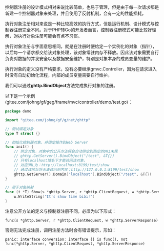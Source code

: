 控制器注册的设计模式相对来说比较简单，也易于管理，但是由于每一次请求都是新建一个控制器对象来处理，并且使用了反射机制，会有一定的性能损耗。

执行对象注册相对来说是一种比较高效的执行方式，但是运行机制、设计模式与控制器注册完全不同。对于PHP转Go的开发者而言，控制器注册模式可能比较好理解，对执行对象注册可能会有点不习惯。

执行对象注册与字面意思相同，就是在注册时便给定一个实例化的对象（指针），以后每一个请求都交给该对象处理，该对象常驻内存不释放。因此该对象需要自行负责对数据的并发安全以及数据安全维护，特别是对象本身的成员变量的维护。

执行对象的定义没有严格要求，没有必要继承gmvc.Controller，因为在请求进入时没有自动初始化流程，内部的成员变量需要自行维护。

我们可以通过**ghttp.BindObject**方法完成执行对象的注册。

以下是一个示例(gitee.com/johng/gf/geg/frame/mvc/controller/demo/test.go)：
```go
package demo

import "gitee.com/johng/gf/g/net/ghttp"

// 测试绑定对象
type T struct {}

// 初始化控制器对象，并绑定操作到Web Server
func init() {
    // 绑定对象，对象中的公开方法将会自动绑定到指定的URI末尾
    // ghttp.GetServer().BindObject("/test", &T{})
    // 只有localhost域名下才能访问该对象，
    // 对应URL为：http://localhost:8199/test/show
    // 通过该地址将无法访问到内容：http://127.0.0.1:8199/test/show
    ghttp.GetServer().Domain("localhost").BindObject("/test", &T{})
}

// 用于对象映射
func (t *T) Show(s *ghttp.Server, r *ghttp.ClientRequest, w *ghttp.ServerResponse) {
    w.WriteString("It's show time bibi!")
}

```

注意公开方法的定义与控制器注册不同，必须为以下形式：

	func(s *ghttp.Server, r *ghttp.ClientRequest, w *ghttp.ServerResponse) 

否则无法完成注册，调用注册方法时会有错误提示，形如：

	panic: interface conversion: interface {} is func(), not func(*ghttp.Server, *ghttp.ClientRequest, *ghttp.ServerResponse)
